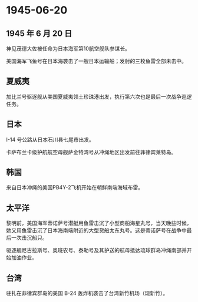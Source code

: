 # 1945-06-20

## 1945 年 6 月 20 日

神见茂德大佐被任命为日本海军第10航空舰队参谋长。

美国海军飞鱼号在日本海袭击了一艘日本运输船；发射的三枚鱼雷全部未击中。

## 夏威夷

加比兰号驱逐舰从美国夏威夷领土珍珠港出发，执行第六次也是最后一次战争巡逻任务。

## 日本

I-14 号公路从日本石川县七尾市出发。

卡萨布兰卡级护航航空母舰萨金特湾号从冲绳地区出发前往菲律宾莱特岛。

## 韩国

来自日本冲绳的美国PB4Y-2飞机开始在朝鲜南端海域布雷。

## 太平洋

黎明前，美国海军蒂诺萨号潜艇用鱼雷击沉了小型商船海星丸号，当天晚些时候，她又用鱼雷击沉了日本海南端附近的大型货船太东丸号。这是蒂诺萨号在战争中最后一次击沉船只。

驱逐舰尼古拉斯号、奥班农号、泰勒号及其护送的航母抵达琉球群岛冲绳南部并开始加油作业。

## 台湾

驻扎在菲律宾群岛的美国 B-24 轰炸机袭击了台湾新竹机场（现新竹）。

